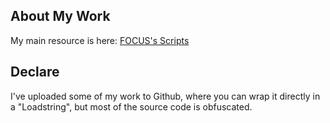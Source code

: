 ## About My Work
My main resource is here: [FOCUS's Scripts](https://github.com/Focuslol666/RbxScripts/tree/main/DOORS/MyScript)
## Declare
I've uploaded some of my work to Github, where you can wrap it directly in a "Loadstring", but most of the source code is obfuscated.
